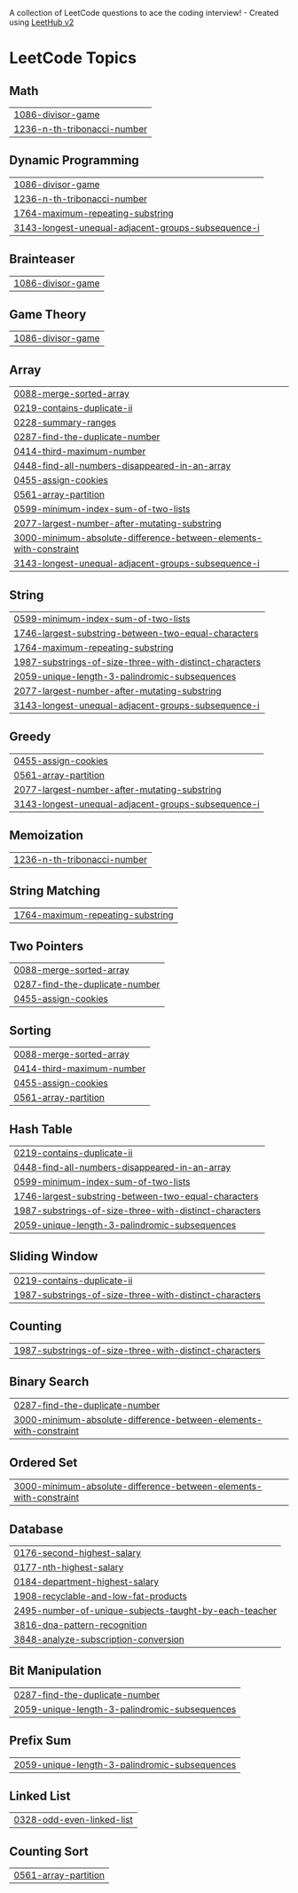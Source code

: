 A collection of LeetCode questions to ace the coding interview! - Created using [LeetHub v2](https://github.com/arunbhardwaj/LeetHub-2.0)
<!---LeetCode Topics Start-->
# LeetCode Topics
## Math
|  |
| ------- |
| [1086-divisor-game](https://github.com/ErfanRez/LeetCode/tree/master/1086-divisor-game) |
| [1236-n-th-tribonacci-number](https://github.com/ErfanRez/LeetCode/tree/master/1236-n-th-tribonacci-number) |
## Dynamic Programming
|  |
| ------- |
| [1086-divisor-game](https://github.com/ErfanRez/LeetCode/tree/master/1086-divisor-game) |
| [1236-n-th-tribonacci-number](https://github.com/ErfanRez/LeetCode/tree/master/1236-n-th-tribonacci-number) |
| [1764-maximum-repeating-substring](https://github.com/ErfanRez/LeetCode/tree/master/1764-maximum-repeating-substring) |
| [3143-longest-unequal-adjacent-groups-subsequence-i](https://github.com/ErfanRez/LeetCode/tree/master/3143-longest-unequal-adjacent-groups-subsequence-i) |
## Brainteaser
|  |
| ------- |
| [1086-divisor-game](https://github.com/ErfanRez/LeetCode/tree/master/1086-divisor-game) |
## Game Theory
|  |
| ------- |
| [1086-divisor-game](https://github.com/ErfanRez/LeetCode/tree/master/1086-divisor-game) |
## Array
|  |
| ------- |
| [0088-merge-sorted-array](https://github.com/ErfanRez/LeetCode/tree/master/0088-merge-sorted-array) |
| [0219-contains-duplicate-ii](https://github.com/ErfanRez/LeetCode/tree/master/0219-contains-duplicate-ii) |
| [0228-summary-ranges](https://github.com/ErfanRez/LeetCode/tree/master/0228-summary-ranges) |
| [0287-find-the-duplicate-number](https://github.com/ErfanRez/LeetCode/tree/master/0287-find-the-duplicate-number) |
| [0414-third-maximum-number](https://github.com/ErfanRez/LeetCode/tree/master/0414-third-maximum-number) |
| [0448-find-all-numbers-disappeared-in-an-array](https://github.com/ErfanRez/LeetCode/tree/master/0448-find-all-numbers-disappeared-in-an-array) |
| [0455-assign-cookies](https://github.com/ErfanRez/LeetCode/tree/master/0455-assign-cookies) |
| [0561-array-partition](https://github.com/ErfanRez/LeetCode/tree/master/0561-array-partition) |
| [0599-minimum-index-sum-of-two-lists](https://github.com/ErfanRez/LeetCode/tree/master/0599-minimum-index-sum-of-two-lists) |
| [2077-largest-number-after-mutating-substring](https://github.com/ErfanRez/LeetCode/tree/master/2077-largest-number-after-mutating-substring) |
| [3000-minimum-absolute-difference-between-elements-with-constraint](https://github.com/ErfanRez/LeetCode/tree/master/3000-minimum-absolute-difference-between-elements-with-constraint) |
| [3143-longest-unequal-adjacent-groups-subsequence-i](https://github.com/ErfanRez/LeetCode/tree/master/3143-longest-unequal-adjacent-groups-subsequence-i) |
## String
|  |
| ------- |
| [0599-minimum-index-sum-of-two-lists](https://github.com/ErfanRez/LeetCode/tree/master/0599-minimum-index-sum-of-two-lists) |
| [1746-largest-substring-between-two-equal-characters](https://github.com/ErfanRez/LeetCode/tree/master/1746-largest-substring-between-two-equal-characters) |
| [1764-maximum-repeating-substring](https://github.com/ErfanRez/LeetCode/tree/master/1764-maximum-repeating-substring) |
| [1987-substrings-of-size-three-with-distinct-characters](https://github.com/ErfanRez/LeetCode/tree/master/1987-substrings-of-size-three-with-distinct-characters) |
| [2059-unique-length-3-palindromic-subsequences](https://github.com/ErfanRez/LeetCode/tree/master/2059-unique-length-3-palindromic-subsequences) |
| [2077-largest-number-after-mutating-substring](https://github.com/ErfanRez/LeetCode/tree/master/2077-largest-number-after-mutating-substring) |
| [3143-longest-unequal-adjacent-groups-subsequence-i](https://github.com/ErfanRez/LeetCode/tree/master/3143-longest-unequal-adjacent-groups-subsequence-i) |
## Greedy
|  |
| ------- |
| [0455-assign-cookies](https://github.com/ErfanRez/LeetCode/tree/master/0455-assign-cookies) |
| [0561-array-partition](https://github.com/ErfanRez/LeetCode/tree/master/0561-array-partition) |
| [2077-largest-number-after-mutating-substring](https://github.com/ErfanRez/LeetCode/tree/master/2077-largest-number-after-mutating-substring) |
| [3143-longest-unequal-adjacent-groups-subsequence-i](https://github.com/ErfanRez/LeetCode/tree/master/3143-longest-unequal-adjacent-groups-subsequence-i) |
## Memoization
|  |
| ------- |
| [1236-n-th-tribonacci-number](https://github.com/ErfanRez/LeetCode/tree/master/1236-n-th-tribonacci-number) |
## String Matching
|  |
| ------- |
| [1764-maximum-repeating-substring](https://github.com/ErfanRez/LeetCode/tree/master/1764-maximum-repeating-substring) |
## Two Pointers
|  |
| ------- |
| [0088-merge-sorted-array](https://github.com/ErfanRez/LeetCode/tree/master/0088-merge-sorted-array) |
| [0287-find-the-duplicate-number](https://github.com/ErfanRez/LeetCode/tree/master/0287-find-the-duplicate-number) |
| [0455-assign-cookies](https://github.com/ErfanRez/LeetCode/tree/master/0455-assign-cookies) |
## Sorting
|  |
| ------- |
| [0088-merge-sorted-array](https://github.com/ErfanRez/LeetCode/tree/master/0088-merge-sorted-array) |
| [0414-third-maximum-number](https://github.com/ErfanRez/LeetCode/tree/master/0414-third-maximum-number) |
| [0455-assign-cookies](https://github.com/ErfanRez/LeetCode/tree/master/0455-assign-cookies) |
| [0561-array-partition](https://github.com/ErfanRez/LeetCode/tree/master/0561-array-partition) |
## Hash Table
|  |
| ------- |
| [0219-contains-duplicate-ii](https://github.com/ErfanRez/LeetCode/tree/master/0219-contains-duplicate-ii) |
| [0448-find-all-numbers-disappeared-in-an-array](https://github.com/ErfanRez/LeetCode/tree/master/0448-find-all-numbers-disappeared-in-an-array) |
| [0599-minimum-index-sum-of-two-lists](https://github.com/ErfanRez/LeetCode/tree/master/0599-minimum-index-sum-of-two-lists) |
| [1746-largest-substring-between-two-equal-characters](https://github.com/ErfanRez/LeetCode/tree/master/1746-largest-substring-between-two-equal-characters) |
| [1987-substrings-of-size-three-with-distinct-characters](https://github.com/ErfanRez/LeetCode/tree/master/1987-substrings-of-size-three-with-distinct-characters) |
| [2059-unique-length-3-palindromic-subsequences](https://github.com/ErfanRez/LeetCode/tree/master/2059-unique-length-3-palindromic-subsequences) |
## Sliding Window
|  |
| ------- |
| [0219-contains-duplicate-ii](https://github.com/ErfanRez/LeetCode/tree/master/0219-contains-duplicate-ii) |
| [1987-substrings-of-size-three-with-distinct-characters](https://github.com/ErfanRez/LeetCode/tree/master/1987-substrings-of-size-three-with-distinct-characters) |
## Counting
|  |
| ------- |
| [1987-substrings-of-size-three-with-distinct-characters](https://github.com/ErfanRez/LeetCode/tree/master/1987-substrings-of-size-three-with-distinct-characters) |
## Binary Search
|  |
| ------- |
| [0287-find-the-duplicate-number](https://github.com/ErfanRez/LeetCode/tree/master/0287-find-the-duplicate-number) |
| [3000-minimum-absolute-difference-between-elements-with-constraint](https://github.com/ErfanRez/LeetCode/tree/master/3000-minimum-absolute-difference-between-elements-with-constraint) |
## Ordered Set
|  |
| ------- |
| [3000-minimum-absolute-difference-between-elements-with-constraint](https://github.com/ErfanRez/LeetCode/tree/master/3000-minimum-absolute-difference-between-elements-with-constraint) |
## Database
|  |
| ------- |
| [0176-second-highest-salary](https://github.com/ErfanRez/LeetCode/tree/master/0176-second-highest-salary) |
| [0177-nth-highest-salary](https://github.com/ErfanRez/LeetCode/tree/master/0177-nth-highest-salary) |
| [0184-department-highest-salary](https://github.com/ErfanRez/LeetCode/tree/master/0184-department-highest-salary) |
| [1908-recyclable-and-low-fat-products](https://github.com/ErfanRez/LeetCode/tree/master/1908-recyclable-and-low-fat-products) |
| [2495-number-of-unique-subjects-taught-by-each-teacher](https://github.com/ErfanRez/LeetCode/tree/master/2495-number-of-unique-subjects-taught-by-each-teacher) |
| [3816-dna-pattern-recognition](https://github.com/ErfanRez/LeetCode/tree/master/3816-dna-pattern-recognition) |
| [3848-analyze-subscription-conversion](https://github.com/ErfanRez/LeetCode/tree/master/3848-analyze-subscription-conversion) |
## Bit Manipulation
|  |
| ------- |
| [0287-find-the-duplicate-number](https://github.com/ErfanRez/LeetCode/tree/master/0287-find-the-duplicate-number) |
| [2059-unique-length-3-palindromic-subsequences](https://github.com/ErfanRez/LeetCode/tree/master/2059-unique-length-3-palindromic-subsequences) |
## Prefix Sum
|  |
| ------- |
| [2059-unique-length-3-palindromic-subsequences](https://github.com/ErfanRez/LeetCode/tree/master/2059-unique-length-3-palindromic-subsequences) |
## Linked List
|  |
| ------- |
| [0328-odd-even-linked-list](https://github.com/ErfanRez/LeetCode/tree/master/0328-odd-even-linked-list) |
## Counting Sort
|  |
| ------- |
| [0561-array-partition](https://github.com/ErfanRez/LeetCode/tree/master/0561-array-partition) |
<!---LeetCode Topics End-->